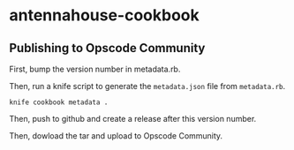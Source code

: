 antennahouse-cookbook
=====================

Publishing to Opscode Community
-------------------------------

First, bump the version number in metadata.rb.

Then, run a knife script to generate the `metadata.json` file from `metadata.rb`.

```
knife cookbook metadata .
```

Then, push to github and create a release after this version number.

Then, dowload the tar and upload to Opscode Community.
